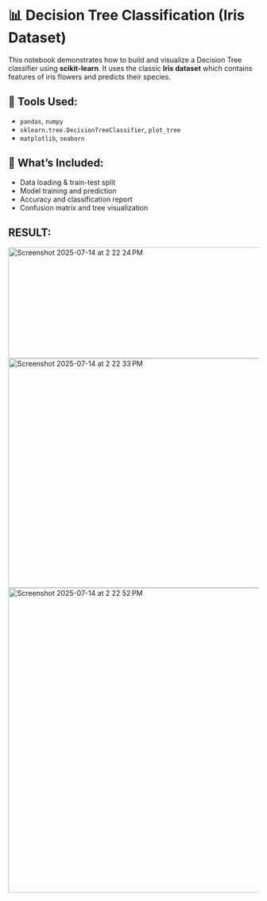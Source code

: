 # 📊 Decision Tree Classification (Iris Dataset)

This notebook demonstrates how to build and visualize a Decision Tree classifier using **scikit-learn**. It uses the classic **Iris dataset** which contains features of iris flowers and predicts their species.

## 🧰 Tools Used:
- `pandas`, `numpy`
- `sklearn.tree.DecisionTreeClassifier`, `plot_tree`
- `matplotlib`, `seaborn`

## 📌 What’s Included:
- Data loading & train-test split
- Model training and prediction
- Accuracy and classification report
- Confusion matrix and tree visualization

## RESULT:
<img width="510" height="223" alt="Screenshot 2025-07-14 at 2 22 24 PM" src="https://github.com/user-attachments/assets/25069d15-d0f8-4ce8-a312-595088b11f6a" />
<img width="556" height="461" alt="Screenshot 2025-07-14 at 2 22 33 PM" src="https://github.com/user-attachments/assets/fee55297-9dfc-4a22-b360-12f01f8dfe98" />
<img width="948" height="612" alt="Screenshot 2025-07-14 at 2 22 52 PM" src="https://github.com/user-attachments/assets/f0e03cfd-791e-457b-9474-5755af4fdfed" />
